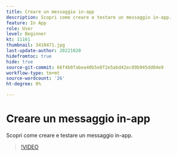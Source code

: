 ```yaml
---
title: Creare un messaggio in-app
description: Scopri come creare e testare un messaggio in-app.
feature: In App
role: User
level: Beginner
kt: 11161
thumbnail: 3410471.jpg
last-update-author: 20221020
hidefromtoc: true
hide: true
source-git-commit: 66f4b0fabea40b5e8f2e5abd42ec89b945dd04e9
workflow-type: tm+mt
source-wordcount: '26'
ht-degree: 0%

---
```


# Creare un messaggio in-app

Scopri come creare e testare un messaggio in-app.

>[!VIDEO](https://video.tv.adobe.com/v/3410471?quality=12&learn=on)
